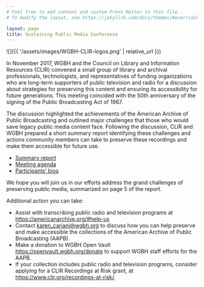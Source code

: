 ```yaml
---
# Feel free to add content and custom Front Matter to this file.
# To modify the layout, see https://jekyllrb.com/docs/themes/#overriding-theme-defaults

layout: page
title: Sustaining Public Media Conference
---
```


![]({{ '/assets/images/WGBH-CLIR-logos.png' | relative_url }})

In November 2017, WGBH and the Council on Library and Information Resources (CLIR) convened a small group of library and archival professionals, technologists, and representatives of funding organizations who are long-term supporters of public television and radio for a discussion about strategies for preserving this content and ensuring its accessibility for future generations. This meeting coincided with the 50th anniversary of the signing of the Public Broadcasting Act of 1967.

The discussion highlighted the achievements of the American Archive of Public Broadcasting and outlined major challenges that those who would save legacy public media content face. Following the discussion, CLIR and WGBH prepared a short summary report identifying these challenges and actions community members can take to preserve these recordings and make them accessible for future use.

* [Summary report](https://zenodo.org/record/7616764)
* [Meeting agenda](https://zenodo.org/record/7616764)
* [Participants’ bios](https://zenodo.org/record/7616764)

We hope you will join us in our efforts address the grand challenges of preserving public media, summarized on page 5 of the report.

Additional action you can take:

 * Assist with transcribing public radio and television programs at <https://americanarchive.org/#help-us>
 * Contact [karen_cariani@wgbh.org](mailto:karen_cariani@wgbh.org) to discuss how you can help preserve and make accessible the collections of the American Archive of Public Broadcasting (AAPB).
 * Make a donation to WGBH Open Vault <https://openvault.wgbh.org/donate> to support WGBH staff efforts for the AAPB.
* If your collection includes public radio and television programs, consider applying for a CLIR Recordings at Risk grant, at <https://www.clir.org/recordings-at-risk/>.


